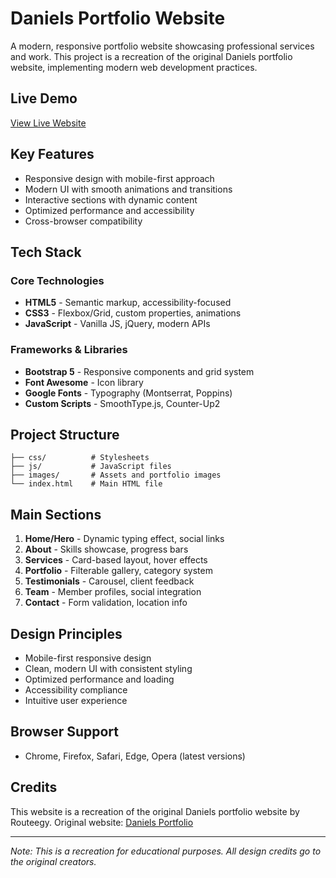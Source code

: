 # Daniels Portfolio Website

A modern, responsive portfolio website showcasing professional services and work. This project is a recreation of the original Daniels portfolio website, implementing modern web development practices.

## Live Demo
[View Live Website](https://omar-mk-20.github.io/Daniels/)

## Key Features
- Responsive design with mobile-first approach
- Modern UI with smooth animations and transitions
- Interactive sections with dynamic content
- Optimized performance and accessibility
- Cross-browser compatibility

## Tech Stack
### Core Technologies
- **HTML5** - Semantic markup, accessibility-focused
- **CSS3** - Flexbox/Grid, custom properties, animations
- **JavaScript** - Vanilla JS, jQuery, modern APIs

### Frameworks & Libraries
- **Bootstrap 5** - Responsive components and grid system
- **Font Awesome** - Icon library
- **Google Fonts** - Typography (Montserrat, Poppins)
- **Custom Scripts** - SmoothType.js, Counter-Up2

## Project Structure
```
├── css/          # Stylesheets
├── js/           # JavaScript files
├── images/       # Assets and portfolio images
└── index.html    # Main HTML file
```

## Main Sections
1. **Home/Hero** - Dynamic typing effect, social links
2. **About** - Skills showcase, progress bars
3. **Services** - Card-based layout, hover effects
4. **Portfolio** - Filterable gallery, category system
5. **Testimonials** - Carousel, client feedback
6. **Team** - Member profiles, social integration
7. **Contact** - Form validation, location info

## Design Principles
- Mobile-first responsive design
- Clean, modern UI with consistent styling
- Optimized performance and loading
- Accessibility compliance
- Intuitive user experience

## Browser Support
- Chrome, Firefox, Safari, Edge, Opera (latest versions)

## Credits
This website is a recreation of the original Daniels portfolio website by Routeegy.
Original website: [Daniels Portfolio](https://routeegy.github.io/Daniels/#0)

---
*Note: This is a recreation for educational purposes. All design credits go to the original creators.* 